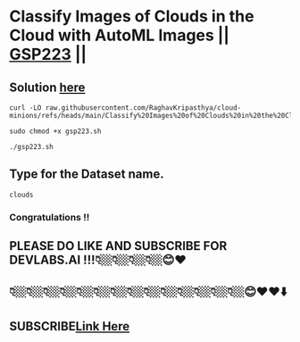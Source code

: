 # Classify Images of Clouds in the Cloud with AutoML Images || [GSP223](https://www.cloudskillsboost.google/focuses/8406?parent=catalog) ||

## Solution [here]()


```
curl -LO raw.githubusercontent.com/RaghavKripasthya/cloud-minions/refs/heads/main/Classify%20Images%20of%20Clouds%20in%20the%20Cloud%20with%20AutoML%20Images/gsp223.sh

sudo chmod +x gsp223.sh

./gsp223.sh
```
## Type for the Dataset name.
```
clouds
```

### Congratulations !!
## PLEASE DO LIKE AND SUBSCRIBE FOR DEVLABS.AI !!!👇🏼👇🏼👇🏼👇🏼😊❤️
##  👇🏼👇🏼👇🏼👇🏼👇🏼👇🏼👇🏼👇🏼👇🏼👇🏼👇🏼👇🏼👇🏼👇🏼😊❤️❤️⬇️
## SUBSCRIBE[Link Here](https://www.youtube.com/channel/UCVFPYmP2CZvVmICxw7YHT8A)
